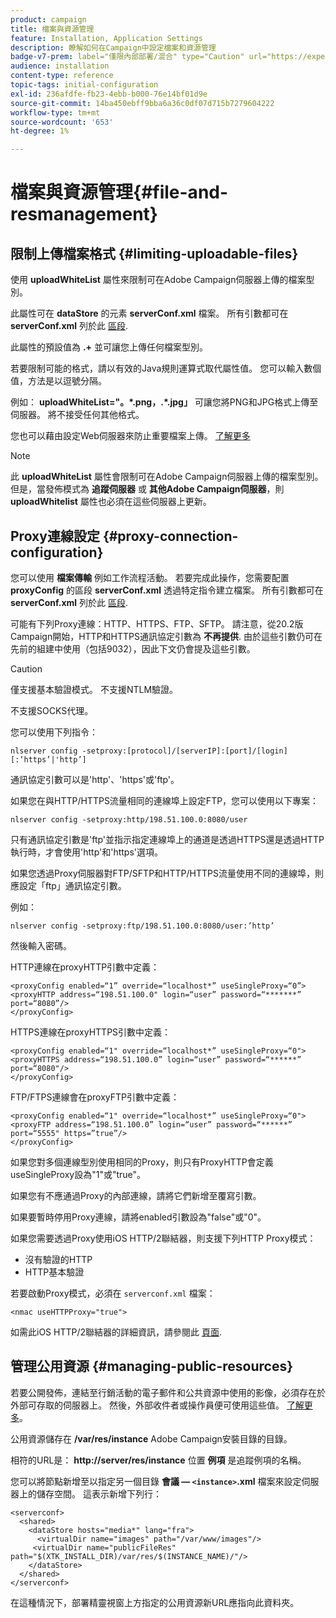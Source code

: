 ```yaml
---
product: campaign
title: 檔案與資源管理
feature: Installation, Application Settings
description: 瞭解如何在Campaign中設定檔案和資源管理
badge-v7-prem: label="僅限內部部署/混合" type="Caution" url="https://experienceleague.adobe.com/docs/campaign-classic/using/installing-campaign-classic/architecture-and-hosting-models/hosting-models-lp/hosting-models.html?lang=zh-Hant" tooltip="僅適用於內部部署和混合部署"
audience: installation
content-type: reference
topic-tags: initial-configuration
exl-id: 236afdfe-fb23-4ebb-b000-76e14bf01d9e
source-git-commit: 14ba450ebff9bba6a36c0df07d715b7279604222
workflow-type: tm+mt
source-wordcount: '653'
ht-degree: 1%

---
```


# 檔案與資源管理{#file-and-resmanagement}



## 限制上傳檔案格式 {#limiting-uploadable-files}

使用 **uploadWhiteList** 屬性來限制可在Adobe Campaign伺服器上傳的檔案型別。

此屬性可在 **dataStore** 的元素 **serverConf.xml** 檔案。 所有引數都可在 **serverConf.xml** 列於此 [區段](../../installation/using/the-server-configuration-file.md).

此屬性的預設值為 **.+** 並可讓您上傳任何檔案型別。

若要限制可能的格式，請以有效的Java規則運算式取代屬性值。 您可以輸入數個值，方法是以逗號分隔。

例如： **uploadWhiteList=&quot;。&#42;.png，.&#42;.jpg」** 可讓您將PNG和JPG格式上傳至伺服器。 將不接受任何其他格式。

您也可以藉由設定Web伺服器來防止重要檔案上傳。 [了解更多](web-server-configuration.md)

>[!NOTE]
>
>此 **uploadWhiteList** 屬性會限制可在Adobe Campaign伺服器上傳的檔案型別。 但是，當發佈模式為 **追蹤伺服器** 或 **其他Adobe Campaign伺服器**，則 **uploadWhitelist** 屬性也必須在這些伺服器上更新。

## Proxy連線設定 {#proxy-connection-configuration}

您可以使用 **檔案傳輸** 例如工作流程活動。 若要完成此操作，您需要配置 **proxyConfig** 的區段 **serverConf.xml** 透過特定指令建立檔案。 所有引數都可在 **serverConf.xml** 列於此 [區段](../../installation/using/the-server-configuration-file.md).

可能有下列Proxy連線：HTTP、HTTPS、FTP、SFTP。 請注意，從20.2版Campaign開始，HTTP和HTTPS通訊協定引數為 **不再提供**. 由於這些引數仍可在先前的組建中使用（包括9032），因此下文仍會提及這些引數。

>[!CAUTION]
>
>僅支援基本驗證模式。 不支援NTLM驗證。
>
>不支援SOCKS代理。
>

您可以使用下列指令：

```
nlserver config -setproxy:[protocol]/[serverIP]:[port]/[login][:‘https’|'http’]
```

通訊協定引數可以是&#39;http&#39;、&#39;https&#39;或&#39;ftp&#39;。

如果您在與HTTP/HTTPS流量相同的連線埠上設定FTP，您可以使用以下專案：

```
nlserver config -setproxy:http/198.51.100.0:8080/user
```

只有通訊協定引數是&#39;ftp&#39;並指示指定連線埠上的通道是透過HTTPS還是透過HTTP執行時，才會使用&#39;http&#39;和&#39;https&#39;選項。

如果您透過Proxy伺服器對FTP/SFTP和HTTP/HTTPS流量使用不同的連線埠，則應設定「ftp」通訊協定引數。


例如：

```
nlserver config -setproxy:ftp/198.51.100.0:8080/user:’http’
```

然後輸入密碼。

HTTP連線在proxyHTTP引數中定義：

```
<proxyConfig enabled=“1” override=“localhost*” useSingleProxy=“0”>
<proxyHTTP address=“198.51.100.0" login=“user” password=“*******” port=“8080”/>
</proxyConfig>
```

HTTPS連線在proxyHTTPS引數中定義：

```
<proxyConfig enabled=“1" override=“localhost*” useSingleProxy=“0">
<proxyHTTPS address=“198.51.100.0” login=“user” password=“******” port=“8080"/>
</proxyConfig>
```

FTP/FTPS連線會在proxyFTP引數中定義：

```
<proxyConfig enabled=“1" override=“localhost*” useSingleProxy=“0">
<proxyFTP address=“198.51.100.0” login=“user” password=“******” port=“5555" https=”true”/>
</proxyConfig>
```

如果您對多個連線型別使用相同的Proxy，則只有ProxyHTTP會定義useSingleProxy設為&quot;1&quot;或&quot;true&quot;。

如果您有不應通過Proxy的內部連線，請將它們新增至覆寫引數。

如果要暫時停用Proxy連線，請將enabled引數設為&quot;false&quot;或&quot;0&quot;。

如果您需要透過Proxy使用iOS HTTP/2聯結器，則支援下列HTTP Proxy模式：

* 沒有驗證的HTTP
* HTTP基本驗證

若要啟動Proxy模式，必須在 `serverconf.xml` 檔案：

```
<nmac useHTTPProxy="true">
```

如需此iOS HTTP/2聯結器的詳細資訊，請參閱此 [頁面](../../delivery/using/about-mobile-app-channel.md).

## 管理公用資源 {#managing-public-resources}

若要公開發佈，連結至行銷活動的電子郵件和公共資源中使用的影像，必須存在於外部可存取的伺服器上。 然後，外部收件者或操作員便可使用這些值。 [了解更多](../../installation/using/deploying-an-instance.md#managing-public-resources)。

公用資源儲存在 **/var/res/instance** Adobe Campaign安裝目錄的目錄。

相符的URL是： **http://server/res/instance** 位置 **例項** 是追蹤例項的名稱。

您可以將節點新增至以指定另一個目錄 **會議 — `<instance>`.xml** 檔案來設定伺服器上的儲存空間。 這表示新增下列行：

```
<serverconf>
  <shared>
    <dataStore hosts="media*" lang="fra">
      <virtualDir name="images" path="/var/www/images"/>
     <virtualDir name="publicFileRes" path="$(XTK_INSTALL_DIR)/var/res/$(INSTANCE_NAME)/"/>
    </dataStore>
  </shared>
</serverconf>
```

在這種情況下，部署精靈視窗上方指定的公用資源新URL應指向此資料夾。
